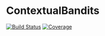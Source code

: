 # ContextualBandits

[![Build Status](https://travis-ci.com/dfcorbin/ContextualBandits.jl.svg?branch=master)](https://travis-ci.com/dfcorbin/ContextualBandits.jl)
[![Coverage](https://codecov.io/gh/dfcorbin/ContextualBandits.jl/branch/master/graph/badge.svg)](https://codecov.io/gh/dfcorbin/ContextualBandits.jl)
